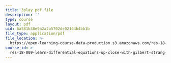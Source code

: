 ```yaml
---
title: 3play pdf file
description: ''
type: course
layout: pdf
uid: 6a581b38e9a2a2a5702de02164b4bb1b
file_type: application/pdf
file_location: >-
  https://open-learning-course-data-production.s3.amazonaws.com/res-18-009-learn-differential-equations-up-close-with-gilbert-strang-and-cleve-moler-fall-2015/6a581b38e9a2a2a5702de02164b4bb1b_cDfWtSqGiBY.pdf
course_id: >-
  res-18-009-learn-differential-equations-up-close-with-gilbert-strang-and-cleve-moler-fall-2015
---
```

